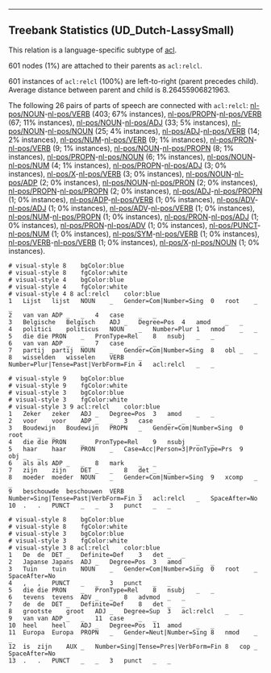 

--------------------------------------------------------------------------------

## Treebank Statistics (UD_Dutch-LassySmall)

This relation is a language-specific subtype of [acl]().

601 nodes (1%) are attached to their parents as `acl:relcl`.

601 instances of `acl:relcl` (100%) are left-to-right (parent precedes child).
Average distance between parent and child is 8.26455906821963.

The following 26 pairs of parts of speech are connected with `acl:relcl`: [nl-pos/NOUN]()-[nl-pos/VERB]() (403; 67% instances), [nl-pos/PROPN]()-[nl-pos/VERB]() (67; 11% instances), [nl-pos/NOUN]()-[nl-pos/ADJ]() (33; 5% instances), [nl-pos/NOUN]()-[nl-pos/NOUN]() (25; 4% instances), [nl-pos/ADJ]()-[nl-pos/VERB]() (14; 2% instances), [nl-pos/NUM]()-[nl-pos/VERB]() (9; 1% instances), [nl-pos/PRON]()-[nl-pos/VERB]() (9; 1% instances), [nl-pos/NOUN]()-[nl-pos/PROPN]() (8; 1% instances), [nl-pos/PROPN]()-[nl-pos/NOUN]() (6; 1% instances), [nl-pos/NOUN]()-[nl-pos/NUM]() (4; 1% instances), [nl-pos/PROPN]()-[nl-pos/ADJ]() (3; 0% instances), [nl-pos/X]()-[nl-pos/VERB]() (3; 0% instances), [nl-pos/NOUN]()-[nl-pos/ADP]() (2; 0% instances), [nl-pos/NOUN]()-[nl-pos/PRON]() (2; 0% instances), [nl-pos/PROPN]()-[nl-pos/PROPN]() (2; 0% instances), [nl-pos/ADJ]()-[nl-pos/PROPN]() (1; 0% instances), [nl-pos/ADP]()-[nl-pos/VERB]() (1; 0% instances), [nl-pos/ADV]()-[nl-pos/ADJ]() (1; 0% instances), [nl-pos/ADV]()-[nl-pos/VERB]() (1; 0% instances), [nl-pos/NUM]()-[nl-pos/PROPN]() (1; 0% instances), [nl-pos/PRON]()-[nl-pos/ADJ]() (1; 0% instances), [nl-pos/PRON]()-[nl-pos/ADV]() (1; 0% instances), [nl-pos/PUNCT]()-[nl-pos/NUM]() (1; 0% instances), [nl-pos/SYM]()-[nl-pos/VERB]() (1; 0% instances), [nl-pos/VERB]()-[nl-pos/VERB]() (1; 0% instances), [nl-pos/X]()-[nl-pos/NOUN]() (1; 0% instances).


~~~ conllu
# visual-style 8	bgColor:blue
# visual-style 8	fgColor:white
# visual-style 4	bgColor:blue
# visual-style 4	fgColor:white
# visual-style 4 8 acl:relcl	color:blue
1	Lijst	lijst	NOUN	_	Gender=Com|Number=Sing	0	root	_	_
2	van	van	ADP	_	_	4	case	_	_
3	Belgische	Belgisch	ADJ	_	Degree=Pos	4	amod	_	_
4	politici	politicus	NOUN	_	Number=Plur	1	nmod	_	_
5	die	die	PRON	_	PronType=Rel	8	nsubj	_	_
6	van	van	ADP	_	_	7	case	_	_
7	partij	partij	NOUN	_	Gender=Com|Number=Sing	8	obl	_	_
8	wisselden	wisselen	VERB	_	Number=Plur|Tense=Past|VerbForm=Fin	4	acl:relcl	_	_

~~~


~~~ conllu
# visual-style 9	bgColor:blue
# visual-style 9	fgColor:white
# visual-style 3	bgColor:blue
# visual-style 3	fgColor:white
# visual-style 3 9 acl:relcl	color:blue
1	Zeker	zeker	ADJ	_	Degree=Pos	3	amod	_	_
2	voor	voor	ADP	_	_	3	case	_	_
3	Boudewijn	Boudewijn	PROPN	_	Gender=Com|Number=Sing	0	root	_	_
4	die	die	PRON	_	PronType=Rel	9	nsubj	_	_
5	haar	haar	PRON	_	Case=Acc|Person=3|PronType=Prs	9	obj	_	_
6	als	als	ADP	_	_	8	mark	_	_
7	zijn	zijn	DET	_	_	8	det	_	_
8	moeder	moeder	NOUN	_	Gender=Com|Number=Sing	9	xcomp	_	_
9	beschouwde	beschouwen	VERB	_	Number=Sing|Tense=Past|VerbForm=Fin	3	acl:relcl	_	SpaceAfter=No
10	.	.	PUNCT	_	_	3	punct	_	_

~~~


~~~ conllu
# visual-style 8	bgColor:blue
# visual-style 8	fgColor:white
# visual-style 3	bgColor:blue
# visual-style 3	fgColor:white
# visual-style 3 8 acl:relcl	color:blue
1	De	de	DET	_	Definite=Def	3	det	_	_
2	Japanse	Japans	ADJ	_	Degree=Pos	3	amod	_	_
3	Tuin	tuin	NOUN	_	Gender=Com|Number=Sing	0	root	_	SpaceAfter=No
4	,	,	PUNCT	_	_	3	punct	_	_
5	die	die	PRON	_	PronType=Rel	8	nsubj	_	_
6	tevens	tevens	ADV	_	_	8	advmod	_	_
7	de	de	DET	_	Definite=Def	8	det	_	_
8	grootste	groot	ADJ	_	Degree=Sup	3	acl:relcl	_	_
9	van	van	ADP	_	_	11	case	_	_
10	heel	heel	ADJ	_	Degree=Pos	11	amod	_	_
11	Europa	Europa	PROPN	_	Gender=Neut|Number=Sing	8	nmod	_	_
12	is	zijn	AUX	_	Number=Sing|Tense=Pres|VerbForm=Fin	8	cop	_	SpaceAfter=No
13	.	.	PUNCT	_	_	3	punct	_	_

~~~


